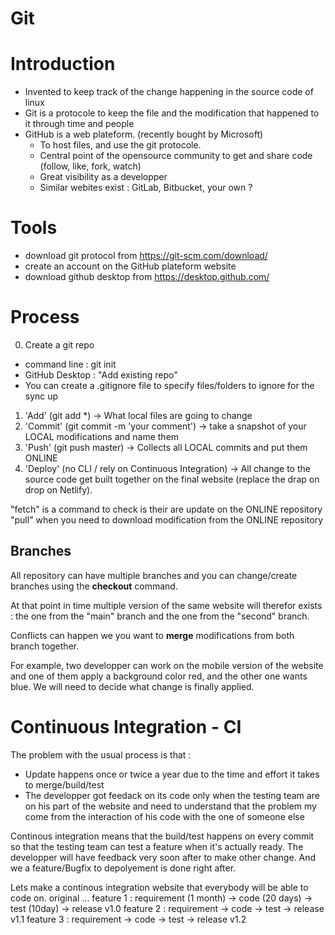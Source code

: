 # Git

# Introduction

- Invented to keep track of the change happening in the source code of linux
- Git is a protocole to keep the file and the modification that happened to it through time and people
- GitHub is a web plateform. (recently bought by Microsoft)
  - To host files, and use the git protocole.
  - Central point of the opensource community to get and share code (follow, like, fork, watch)
  - Great visibility as a developper
  - Similar webites exist : GitLab, Bitbucket, your own ?

# Tools

- download git protocol from https://git-scm.com/download/
- create an account on the GitHub plateform website
- download github desktop from https://desktop.github.com/

# Process
0. Create a git repo
  - command line : git init
  - GitHub Desktop : "Add existing repo"
  - You can create a .gitignore file to specify files/folders to ignore for the sync up

1. 'Add' (git add *) -> What local files are going to change
2. 'Commit' (git commit -m 'your comment') -> take a snapshot of your LOCAL modifications and name them
3. 'Push' (git push master) -> Collects all LOCAL commits and put them ONLINE
4. 'Deploy' (no CLI / rely on Continuous Integration) -> All change to the source code get built together on the final website (replace the drap on drop on Netlify).

"fetch" is a command to check is their are update on the ONLINE repository
"pull" when you need to download modification from the ONLINE repository

## Branches

All repository can have multiple branches and you can change/create branches using the **checkout** command.

At that point in time multiple version of the same website will therefor exists : the one from the "main"  branch and the one from the "second" branch.

Conflicts can happen we you want to **merge** modifications from both branch together.

For example, two developper can work on the mobile version of the website and one of them apply a background color red, and the other one wants blue. We will need to decide what change is finally applied.

# Continuous Integration - CI

The problem with the usual process is that :

- Update happens once or twice a year due to the time and effort it takes to merge/build/test
- The developper got feedack on its code only when the testing team are on his part of the website and need to understand that the problem my come from the interaction of his code with the one of someone else

Continous integration means that the build/test happens on every commit so that the testing team can test a feature when it's actually ready. The developper will have feedback very soon after to make other change. And we a feature/Bugfix to depolyement is done right after.

Lets make a continous integration website that everybody will be able to code on.
original ...
feature 1 :  requirement (1 month) -> code (20 days) -> test (10day) -> release v1.0
feature 2 :  requirement -> code -> test -> release v1.1
feature 3 :  requirement -> code -> test -> release v1.2

